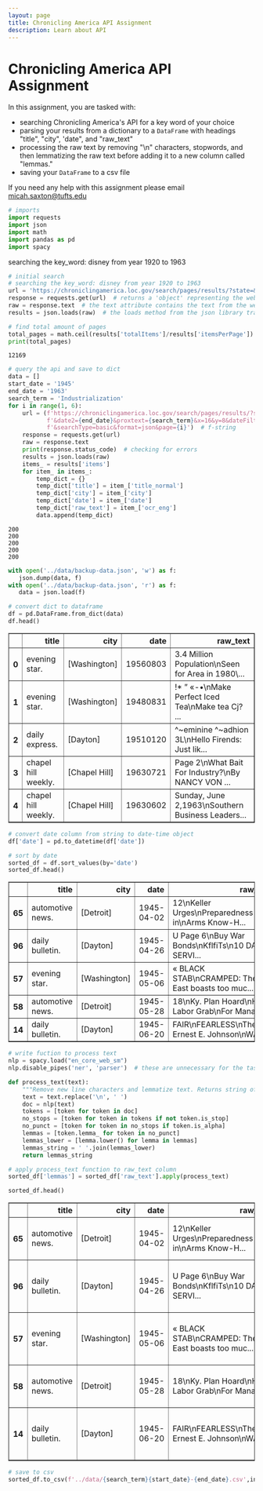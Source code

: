 ```yaml
---
layout: page
title: Chronicling America API Assignment
description: Learn about API
---
```

# Chronicling America API Assignment
In this assignment, you are tasked with:
* searching Chronicling America's API for a key word of your choice
* parsing your results from a dictionary to a `DataFrame` with headings "title", "city", 'date", and "raw_text"
* processing the raw text by removing "\n" characters, stopwords, and then lemmatizing the raw text before adding it to a new column called "lemmas."
* saving your `DataFrame` to a csv file

If you need any help with this assignment please email micah.saxton@tufts.edu



```python
# imports
import requests
import json
import math
import pandas as pd
import spacy
```

searching the key_word: disney from year 1920 to 1963


```python
# initial search
# searching the key_word: disney from year 1920 to 1963
url = 'https://chroniclingamerica.loc.gov/search/pages/results/?state=&date1=1945&date2=1963&proxtext=Industrialization&x=16&y=8&dateFilterType=yearRange&rows=20&searchType=basic&format=json'
response = requests.get(url)  # returns a 'object' representing the webpage
raw = response.text  # the text attribute contains the text from the web page as a string
results = json.loads(raw)  # the loads method from the json library transforms the string into a dict

```


```python
# find total amount of pages
total_pages = math.ceil(results['totalItems']/results['itemsPerPage'])
print(total_pages)
```

    12169



```python
# query the api and save to dict 
data = []
start_date = '1945'
end_date = '1963'
search_term = 'Industrialization'
for i in range(1, 6):  
    url = (f'https://chroniclingamerica.loc.gov/search/pages/results/?state=&date1={start_date}'
           f'&date2={end_date}&proxtext={search_term}&x=16&y=8&dateFilterType=yearRange&rows=20'
           f'&searchType=basic&format=json&page={i}')  # f-string
    response = requests.get(url)
    raw = response.text
    print(response.status_code)  # checking for errors
    results = json.loads(raw)
    items_ = results['items']
    for item_ in items_:
        temp_dict = {}
        temp_dict['title'] = item_['title_normal']
        temp_dict['city'] = item_['city']
        temp_dict['date'] = item_['date']
        temp_dict['raw_text'] = item_['ocr_eng']
        data.append(temp_dict)
```

    200
    200
    200
    200
    200



```python
with open('../data/backup-data.json', 'w') as f:
   json.dump(data, f)
with open('../data/backup-data.json', 'r') as f:
   data = json.load(f)
```


```python
# convert dict to dataframe
df = pd.DataFrame.from_dict(data)
df.head()
```




<div>
<style scoped>
    .dataframe tbody tr th:only-of-type {
        vertical-align: middle;
    }

    .dataframe tbody tr th {
        vertical-align: top;
    }

    .dataframe thead th {
        text-align: right;
    }
</style>
<table border="1" class="dataframe">
  <thead>
    <tr style="text-align: right;">
      <th></th>
      <th>title</th>
      <th>city</th>
      <th>date</th>
      <th>raw_text</th>
    </tr>
  </thead>
  <tbody>
    <tr>
      <th>0</th>
      <td>evening star.</td>
      <td>[Washington]</td>
      <td>19560803</td>
      <td>3.4 Million Population\nSeen for Area in 1980\...</td>
    </tr>
    <tr>
      <th>1</th>
      <td>evening star.</td>
      <td>[Washington]</td>
      <td>19480831</td>
      <td>!* ” «-•\nMake Perfect Iced Tea\nMake tea Cj? ...</td>
    </tr>
    <tr>
      <th>2</th>
      <td>daily express.</td>
      <td>[Dayton]</td>
      <td>19510120</td>
      <td>^~eminine ^~adhion 3L\nHello Firends: Just lik...</td>
    </tr>
    <tr>
      <th>3</th>
      <td>chapel hill weekly.</td>
      <td>[Chapel Hill]</td>
      <td>19630721</td>
      <td>Page 2\nWhat Bait For Industry?\nBy NANCY VON ...</td>
    </tr>
    <tr>
      <th>4</th>
      <td>chapel hill weekly.</td>
      <td>[Chapel Hill]</td>
      <td>19630602</td>
      <td>Sunday, June 2,1963\nSouthern Business Leaders...</td>
    </tr>
  </tbody>
</table>
</div>




```python
# convert date column from string to date-time object
df['date'] = pd.to_datetime(df['date'])
```


```python
# sort by date
sorted_df = df.sort_values(by='date')
sorted_df.head()
```




<div>
<style scoped>
    .dataframe tbody tr th:only-of-type {
        vertical-align: middle;
    }

    .dataframe tbody tr th {
        vertical-align: top;
    }

    .dataframe thead th {
        text-align: right;
    }
</style>
<table border="1" class="dataframe">
  <thead>
    <tr style="text-align: right;">
      <th></th>
      <th>title</th>
      <th>city</th>
      <th>date</th>
      <th>raw_text</th>
    </tr>
  </thead>
  <tbody>
    <tr>
      <th>65</th>
      <td>automotive news.</td>
      <td>[Detroit]</td>
      <td>1945-04-02</td>
      <td>12\nKeller Urges\nPreparedness in\nArms Know-H...</td>
    </tr>
    <tr>
      <th>96</th>
      <td>daily bulletin.</td>
      <td>[Dayton]</td>
      <td>1945-04-26</td>
      <td>U Page 6\nBuy War Bonds\nKflfiTs\n10 DAY SERVI...</td>
    </tr>
    <tr>
      <th>57</th>
      <td>evening star.</td>
      <td>[Washington]</td>
      <td>1945-05-06</td>
      <td>« BLACK STAB\nCRAMPED: The East boasts too muc...</td>
    </tr>
    <tr>
      <th>58</th>
      <td>automotive news.</td>
      <td>[Detroit]</td>
      <td>1945-05-28</td>
      <td>18\nKy. Plan Hoard\nHits Labor Grab\nFor Manag...</td>
    </tr>
    <tr>
      <th>14</th>
      <td>daily bulletin.</td>
      <td>[Dayton]</td>
      <td>1945-06-20</td>
      <td>FAIR\nFEARLESS\nThe\nEy Ernest E. Johnson\nWAS...</td>
    </tr>
  </tbody>
</table>
</div>




```python
# write fuction to process text
nlp = spacy.load("en_core_web_sm")
nlp.disable_pipes('ner', 'parser')  # these are unnecessary for the task at hand

def process_text(text):
    """Remove new line characters and lemmatize text. Returns string of lemmas"""
    text = text.replace('\n', ' ')
    doc = nlp(text)
    tokens = [token for token in doc]
    no_stops = [token for token in tokens if not token.is_stop]
    no_punct = [token for token in no_stops if token.is_alpha]
    lemmas = [token.lemma_ for token in no_punct]
    lemmas_lower = [lemma.lower() for lemma in lemmas]
    lemmas_string = ' '.join(lemmas_lower)
    return lemmas_string
```


```python
# apply process_text function to raw_text column
sorted_df['lemmas'] = sorted_df['raw_text'].apply(process_text)
```


```python
sorted_df.head()
```




<div>
<style scoped>
    .dataframe tbody tr th:only-of-type {
        vertical-align: middle;
    }

    .dataframe tbody tr th {
        vertical-align: top;
    }

    .dataframe thead th {
        text-align: right;
    }
</style>
<table border="1" class="dataframe">
  <thead>
    <tr style="text-align: right;">
      <th></th>
      <th>title</th>
      <th>city</th>
      <th>date</th>
      <th>raw_text</th>
      <th>lemmas</th>
    </tr>
  </thead>
  <tbody>
    <tr>
      <th>65</th>
      <td>automotive news.</td>
      <td>[Detroit]</td>
      <td>1945-04-02</td>
      <td>12\nKeller Urges\nPreparedness in\nArms Know-H...</td>
      <td>keller urges preparedness arms know aberdeen p...</td>
    </tr>
    <tr>
      <th>96</th>
      <td>daily bulletin.</td>
      <td>[Dayton]</td>
      <td>1945-04-26</td>
      <td>U Page 6\nBuy War Bonds\nKflfiTs\n10 DAY SERVI...</td>
      <td>u page buy war bonds kflfits day service makes...</td>
    </tr>
    <tr>
      <th>57</th>
      <td>evening star.</td>
      <td>[Washington]</td>
      <td>1945-05-06</td>
      <td>« BLACK STAB\nCRAMPED: The East boasts too muc...</td>
      <td>black stab cramped east boast man marvel weste...</td>
    </tr>
    <tr>
      <th>58</th>
      <td>automotive news.</td>
      <td>[Detroit]</td>
      <td>1945-05-28</td>
      <td>18\nKy. Plan Hoard\nHits Labor Grab\nFor Manag...</td>
      <td>plan hoard hit labor grab management frankfort...</td>
    </tr>
    <tr>
      <th>14</th>
      <td>daily bulletin.</td>
      <td>[Dayton]</td>
      <td>1945-06-20</td>
      <td>FAIR\nFEARLESS\nThe\nEy Ernest E. Johnson\nWAS...</td>
      <td>fair fearless ey ernest johnson washington anp...</td>
    </tr>
  </tbody>
</table>
</div>




```python
# save to csv
sorted_df.to_csv(f'../data/{search_term}{start_date}-{end_date}.csv',index=False)
```
